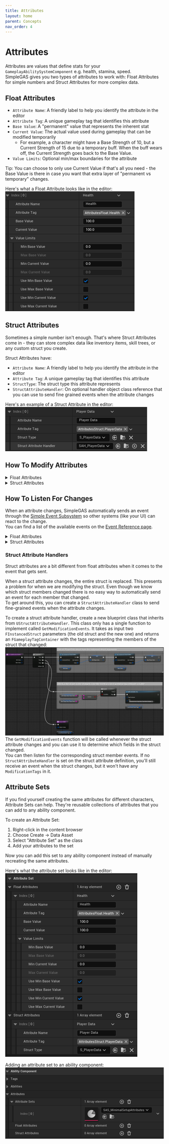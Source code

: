 ```yaml
---
title: Attributes
layout: home
parent: Concepts
nav_order: 4
---
```


# Attributes

Attributes are values that define stats for your `GameplayAbilitySystemComponent` e.g. health, stamina, speed.  
SimpleGAS gives you two types of attributes to work with: Float Attributes for simple numbers and Struct Attributes for more complex data.

## Float Attributes

- `Attribute Name`: A friendly label to help you identify the attribute in the editor
- `Attribute Tag`: A unique gameplay tag that identifies this attribute
- `Base Value`: A "permanent" value that represents the inherent stat
- `Current Value`: The actual value used during gameplay that can be modified temporarily
    - For example, a character might have a Base Strength of 10, but a Current Strength of 15 due to a temporary buff. When the buff wears off, the Current Strength goes back to the Base Value.
- `Value Limits`: Optional min/max boundaries for the attribute

Tip: You can choose to only use Current Value if that's all you need - the Base Value is there in case you want that extra layer of "permanent vs temporary" changes.

Here's what a Float Attribute looks like in the editor:
![Float attribute in the editor](attributes_1.png)

## Struct Attributes

Sometimes a simple number isn't enough. That's where Struct Attributes come in - they can store complex data like inventory items, skill trees, or any custom struct you create.

Struct Attributes have:

- `Attribute Name`: A friendly label to help you identify the attribute in the editor
- `Attribute Tag`: A unique gameplay tag that identifies this attribute
- `StructType`: The struct type this attribute represents
- `StructAttributeHandler`: On optional handler object class reference that you can use to send fine grained events when the attribute changes

Here's an example of a Struct Attribute in the editor:
![Struct attribute in the editor](attributes_2.png)

## How To Modify Attributes

<details markdown="1">
<summary>Float Attributes</summary>

1. Calling the [`SetFloatAttribute`](../../blueprint_nodes/ability_component/gameplay_ability_component.html#setfloatattributevalue) function on the `GamplayAbilitySystemComponent` that owns the attribute:  
    ![a screenshot of the SetFloatAttributeValue function](attributes_3.png)

2. Using an [`Attribute Modifier`](../../blueprint_nodes/attribute_modifiers/attribute_modifiers.html):  
    ![a screenshot of a simple attribute modifier changing a float](attributes_11.png)  

</details>

<details markdown="1">
<summary>Struct Attributes</summary>

1. Calling the [`SetStructAttribute`](../../blueprint_nodes/ability_component/gameplay_ability_component.html#setstructattributevalue) function on the `GamplayAbilitySystemComponent` that owns the attribute:  
    ![a screenshot of the SetStructAttributeValue function](attributes_12.png)

2. Using an [`Attribute Modifier`](../../blueprint_nodes/attribute_modifiers/attribute_modifiers.html):  
    ![a screenshot of a simple attribute modifier changing a struct](attributes_13.png)  
    Inside the struct modification function:  
    ![a screenshot of a function callback when modifying a struct attribute with an attribute modifier](attributes_14.png)

</details>

## How To Listen For Changes

When an attribute changes, SimpleGAS automatically sends an event through the [Simple Event Subsystem](../event_system/event_subsystem.html) so other systems (like your UI) can react to the change.  
You can find a list of the available events on the [Event Reference page](../../event_reference/event_reference.html). 

<details markdown="1">
<summary>Float Attributes</summary>

1. Listen for the appropriate event in the Simple Event Subsystem:
    ![a screenshot of listening for a change in float attribute value](attributes_6.png)
2. Use the `WaitForFloatAttributeChanged` latent node:
    ![a screenshot of the WaitForFloatAttributeChanged node](attributes_7.png)

</details>

<details markdown="1">
<summary>Struct Attributes</summary>

1. Listen for the appropriate event in the Simple Event Subsystem:
    ![a screenshot of listening for a change in struct attribute value](attributes_8.png)
2. Use the `WaitForStructAttributeChanged` latent node:
    ![a screenshot of the WaitForStructAttributeChanged node](attributes_9.png)

</details>

### Struct Attribute Handlers

Struct attributes are a bit different from float attributes when it comes to the event that gets sent.  

When a struct attribute changes, the entire struct is replaced. This presents a problem for when we are modifying the struct. 
Even though we know which struct members changed there is no easy way to automatically send an event for each member that changed.  
To get around this, you can create a `StructAttributeHandler` class to send fine-grained events when the attribute changes.  

To create a struct attribute handler, create a new blueprint class that inherits from `UStructAttributeHandler`. This class only has a single function to implement called `GetModificationEvents`. It takes as input two `FInstancedStruct` parameters (the old struct and the new one) and returns an `FGameplayTagContainer` with the tags representing the members of the struct that changed:
![a screenshot of a struct attribute handler implementation](attributes_10.png)  
The `GetModificationEvents` function will be  called whenever the struct attribute changes and you can use it to determine which fields in the struct changed.  
You can then listen for the corresponding struct member events. If no `StructAttributeHandler` is set on the struct attribute definition, you'll still receive an event when the struct changes, but it won't have any `ModificationTags` in it.

## Attribute Sets

If you find yourself creating the same attributes for different characters, Attribute Sets can help. They're reusable collections of attributes that you can add to any ability component.

To create an Attribute Set:
1. Right-click in the content browser
2. Choose Create → Data Asset
3. Select "Attribute Set" as the class
4. Add your attributes to the set

Now you can add this set to any ability component instead of manually recreating the same attributes.

Here's what the attribute set looks like in the editor:  
![a screenshot of an attribute set](attributes_4.png)

Adding an attribute set to an ability component:  
![a screenshot of an attribute set reference on an ability component](attributes_5.png)